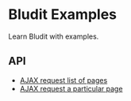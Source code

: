 # Bludit Examples
Learn Bludit with examples.

## API
- [AJAX request list of pages](https://github.com/bludit/examples/tree/master/api/ajax-request-list-of-pages)
- [AJAX request a particular page](https://github.com/bludit/examples/tree/master/api/ajax-request-a-particular-page)
